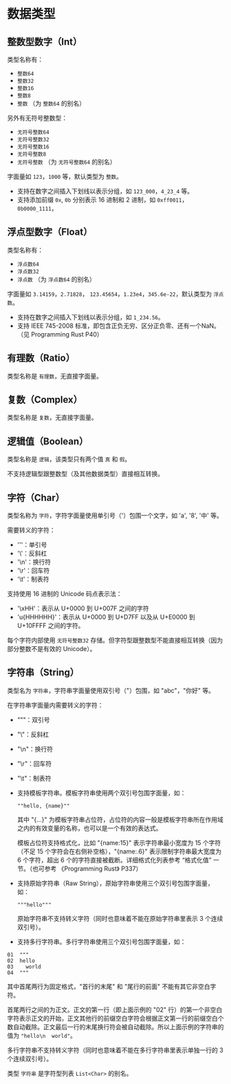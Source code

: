 # 数据类型

## 整数型数字（Int）

类型名称有：

* `整数64`
* `整数32`
* `整数16`
* `整数8`
* `整数` （为 `整数64` 的别名）

另外有无符号整数型：

* `无符号整数64`
* `无符号整数32`
* `无符号整数16`
* `无符号整数8`
* `无符号整数` （为 `无符号整数64` 的别名）

字面量如 `123`，`1000` 等，默认类型为 `整数`。

* 支持在数字之间插入下划线以表示分组，如 `123_000`，`4_23_4` 等。
* 支持添加前缀 `0x`, `0b` 分别表示 16 进制和 2 进制，如 `0xff0011`，`0b0000_1111`，

## 浮点型数字（Float）

类型名称有：

* `浮点数64`
* `浮点数32`
* `浮点数` （为 `浮点数64` 的别名）

字面量如 `3.14159`，`2.71828`， `123.45654`，`1.23e4`，`345.6e-22`，默认类型为 `浮点数`。

* 支持在数字之间插入下划线以表示分组，如 `1_234.56`。
* 支持 IEEE 745-2008 标准，即包含正负无穷、区分正负零、还有一个NaN。（见 Programming Rust P40）

## 有理数（Ratio）

类型名称是 `有理数`，无直接字面量。

## 复数（Complex）

类型名称是 `复数`，无直接字面量。

## 逻辑值（Boolean）

类型名称是 `逻辑`，该类型只有两个值 `真` 和 `假`。

不支持逻辑型跟整数型（及其他数据类型）直接相互转换。

## 字符（Char）

类型名称为 `字符`，字符字面量使用单引号（'）包围一个文字，如 'a', '8', '中' 等。

需要转义的字符：

* '\''：单引号
* '\\'：反斜杠
* '\n'：换行符
* '\r'：回车符
* '\t'：制表符

支持使用 16 进制的 Unicode 码点表示法：

* '\xHH'：表示从 U+0000 到 U+007F 之间的字符
* 'u{HHHHHH}'：表示从 U+0000 到 U+D7FF 以及从 U+E0000 到 U+10FFFF 之间的字符。

每个字符内部使用 `无符号整数32` 存储。但字符型跟整数型不能直接相互转换（因为部分整数不是有效的 Unicode）。

## 字符串（String）

类型名为 `字符串`，字符串字面量使用双引号（"）包围，如 "abc"，"你好" 等。

在字符串字面量内需要转义的字符：

* "\""：双引号
* "\\"：反斜杠
* "\n"：换行符
* "\r"：回车符
* "\t"：制表符

* 支持模板字符串。模板字符串使用两个双引号包围字面量，如：

  `""hello, {name}""`

  其中 "{...}" 为模板字符串占位符，占位符的内容一般是模板字符串所在作用域之内的有效变量的名称，也可以是一个有效的表达式。

  模板占位符支持格式化，比如 "{name:15}" 表示字符串最小宽度为 15 个字符（不足 15 个字符会在右侧补空格），"{name:.6}" 表示限制字符串最大宽度为 6 个字符，超出 6 个的字符直接被截断。详细格式化列表参考 “格式化值” 一节。（也可参考 《Programming Rust》 P337）

* 支持原始字符串（Raw String），原始字符串使用三个双引号包围字面量，如：

  `"""hello"""`

  原始字符串不支持转义字符（同时也意味着不能在原始字符串里表示 3 个连续双引号）。

* 支持多行字符串。多行字符串使用三个双引号包围字面量，如：

```
01  """
02  hello
03    world
04  """
```

  其中首尾两行为固定格式，"首行的末尾" 和 "尾行的前面" 不能有其它非空白字符。

  首尾两行之间的为正文。正文的第一行（即上面示例的 "02" 行）的第一个非空白字符表示正文的开始，正文其他行的前缀空白字符会根据正文第一行的前缀空白个数自动截除。正文最后一行的末尾换行符会被自动截除。所以上面示例的字符串的值为 `"hello\n  world"`。

  多行字符串不支持转义字符（同时也意味着不能在多行字符串里表示单独一行的 3 个连续双引号）。

类型 `字符串` 是字符型列表 `List<Char>` 的别名。
